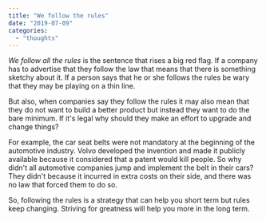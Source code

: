```yaml
---
title: "We follow the rules"
date: "2019-07-09"
categories: 
  - "thoughts"
---
```


_We follow all the rules_ is the sentence that rises a big red flag. If a company has to advertise that they follow the law that means that there is something sketchy about it. If a person says that he or she follows the rules be wary that they may be playing on a thin line.

But also, when companies say they follow the rules it may also mean that they do not want to build a better product but instead they want to do the bare minimum. If it's legal why should they make an effort to upgrade and change things?

For example, the car seat belts were not mandatory at the beginning of the automotive industry. Volvo developed the invention and made it publicly available because it considered that a patent would kill people. So why didn't all automotive companies jump and implement the belt in their cars? They didn't because it incurred in extra costs on their side, and there was no law that forced them to do so.

So, following the rules is a strategy that can help you short term but rules keep changing. Striving for greatness will help you more in the long term.
